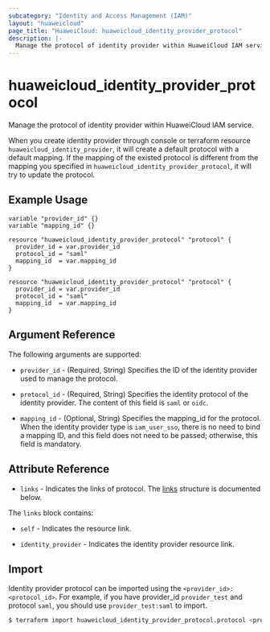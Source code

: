 ```yaml
---
subcategory: "Identity and Access Management (IAM)"
layout: "huaweicloud"
page_title: "HuaweiCloud: huaweicloud_identity_provider_protocol"
description: |-
  Manage the protocol of identity provider within HuaweiCloud IAM service.
---
```


# huaweicloud_identity_provider_protocol

Manage the protocol of identity provider within HuaweiCloud IAM service.

When you create identity provider through console or terraform resource `huaweicloud_identity_provider`, it will create
a default protocol with a default mapping. If the mapping of the existed protocol is different from the mapping you
specified in `huaweicloud_identity_provider_protocol`, it will try to update the protocol.

## Example Usage

```hcl
variable "provider_id" {}
variable "mapping_id" {}

resource "huaweicloud_identity_provider_protocol" "protocol" {
  provider_id = var.provider_id
  protocol_id = "saml"
  mapping_id  = var.mapping_id
}

resource "huaweicloud_identity_provider_protocol" "protocol" {
  provider_id = var.provider_id
  protocol_id = "saml"
  mapping_id  = var.mapping_id
}
```

## Argument Reference

The following arguments are supported:

* `provider_id` - (Required, String) Specifies the ID of the identity provider used to manage the protocol.

* `protocol_id` - (Required, String) Specifies the identity protocol of the identity provider. The content of this field
  is `saml` or `oidc`.

* `mapping_id` - (Optional, String) Specifies the mapping_id for the protocol. When the identity provider type is
  `iam_user_sso`, there is no need to bind a mapping ID, and this field does not need to be passed; otherwise, this field
  is mandatory.

## Attribute Reference

* `links` - Indicates the links of protocol.
  The [links](#IdentityProtocols_Links) structure is documented below.

<a name="IdentityProtocols_Links"></a>
The `links` block contains:

* `self` - Indicates the resource link.

* `identity_provider` - Indicates the identity provider resource link.

## Import

Identity provider protocol can be imported using the `<provider_id>:<protocol_id>`. For example,
if you have provider_id `provider_test` and protocol `saml`, you should use `provider_test:saml` to import.

```bash
$ terraform import huaweicloud_identity_provider_protocol.protocol <provider_id>:<protocol_id>
```
